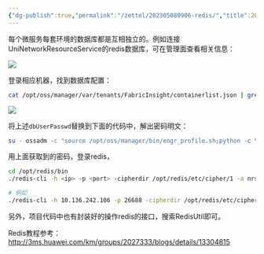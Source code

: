 ```yaml
---
{"dg-publish":true,"permalink":"/zettel/202305080906-redis/","title":202305080906,"tags":["work","hw"],"created":"2023-05-08T09:06:21+08:00"}
---
```



每个微服务每套环境的数据库都是互相独立的。例如连接UniNetworkResourceService的redis数据库，可在管理面查看相关信息：

![](http://image.huawei.com/tiny-lts/v1/images/2caa15f6ae834b6d39d29ac7ab57722e_2271x627.png)

登录相应机器，找到数据库配置：
```bash
cat /opt/oss/manager/var/tenants/FabricInsight/containerlist.json | grep -A 8 "nrservicerdb"
```
![](http://image.huawei.com/tiny-lts/v1/images/ba86f4e06a919587d20d9efcf9c0652e_1542x627.png)

将上述`dbUserPasswd`替换到下面的代码中，解出密码明文：
```bash
su - ossadm -c "source /opt/oss/manager/bin/engr_profile.sh;python -c \"from util import ossext;plainText=ossext.Cipher.decrypt('AAAAHgAAAAAAAADxBV7EpwAAAAkWajKquyo7T3WGvR+lO0+ePKMvCqnSnwRHbyGIAAAAAAEAAAEAAAAAAAAAIOqJ1ECwyimR01f/DUNZ15NB6JEn9ZBp7TiOoPBkPdAq');print(plainText)\""
```

用上面获取到的密码，登录redis，
```bash
cd /opt/redis/bin
./redis-cli -h <ip> -p <port> -cipherdir /opt/redis/etc/cipher/1 -a nrservicerdb@ossdbuser@<password>

# 例如
./redis-cli -h 10.136.242.106 -p 26688 -cipherdir /opt/redis/etc/cipher/1 -a nrservicerdb@ossdbuser@07~}*0R}yN_1h#/a
```

另外，项目代码中也有封装好的操作redis的接口，搜索RedisUtil即可。

Redis教程参考：http://3ms.huawei.com/km/groups/2027333/blogs/details/13304815